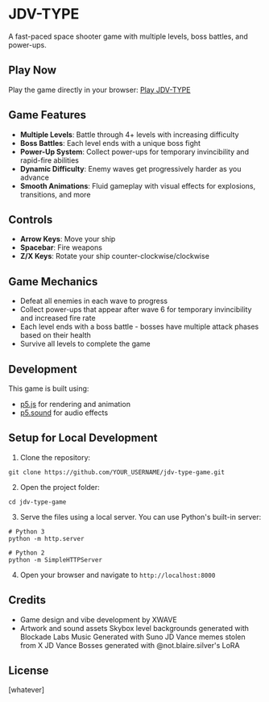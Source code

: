 # JDV-TYPE

A fast-paced space shooter game with multiple levels, boss battles, and power-ups.

## Play Now

Play the game directly in your browser: [Play JDV-TYPE](https://XWAVEart.github.io/jdv-type-game/)

## Game Features

- **Multiple Levels**: Battle through 4+ levels with increasing difficulty
- **Boss Battles**: Each level ends with a unique boss fight
- **Power-Up System**: Collect power-ups for temporary invincibility and rapid-fire abilities
- **Dynamic Difficulty**: Enemy waves get progressively harder as you advance
- **Smooth Animations**: Fluid gameplay with visual effects for explosions, transitions, and more

## Controls

- **Arrow Keys**: Move your ship
- **Spacebar**: Fire weapons
- **Z/X Keys**: Rotate your ship counter-clockwise/clockwise

## Game Mechanics

- Defeat all enemies in each wave to progress
- Collect power-ups that appear after wave 6 for temporary invincibility and increased fire rate
- Each level ends with a boss battle - bosses have multiple attack phases based on their health
- Survive all levels to complete the game

## Development

This game is built using:
- [p5.js](https://p5js.org/) for rendering and animation
- [p5.sound](https://p5js.org/reference/#/libraries/p5.sound) for audio effects

## Setup for Local Development

1. Clone the repository:
```
git clone https://github.com/YOUR_USERNAME/jdv-type-game.git
```

2. Open the project folder:
```
cd jdv-type-game
```

3. Serve the files using a local server. You can use Python's built-in server:
```
# Python 3
python -m http.server

# Python 2
python -m SimpleHTTPServer
```

4. Open your browser and navigate to `http://localhost:8000`

## Credits

- Game design and vibe development by XWAVE
- Artwork and sound assets 
    Skybox level backgrounds generated with Blockade Labs
    Music Generated with Suno
    JD Vance memes stolen from X
    JD Vance Bosses generated with @not.blaire.silver's LoRA

## License

[whatever]
